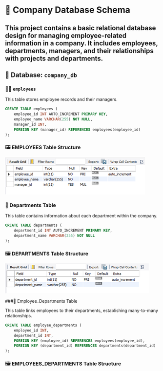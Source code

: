 # 📘 Company Database Schema
This project contains a basic relational database design for managing employee-related information in a company.
It includes employees, departments, managers, and their relationships with projects and departments.
---

## 🧱 Database: `company_db`

### 🧑‍💼 `employees`

This table stores employee records and their managers.

```sql
CREATE TABLE employees (
    employee_id INT AUTO_INCREMENT PRIMARY KEY,
    employee_name VARCHAR(255) NOT NULL,
    manager_id INT,
    FOREIGN KEY (manager_id) REFERENCES employees(employee_id)
);
```
### 🖼️ EMPLOYEES Table Structure

![Employees Table Structure](IMAGESS/Screenshot%202025-04-11%20200017.png)


### 🏢 Departments Table

This table contains information about each department within the company.

```sql
CREATE TABLE departments (
    department_id INT AUTO_INCREMENT PRIMARY KEY,
    department_name VARCHAR(255) NOT NULL
);
```

### 🖼️ DEPARTMENTS Table Structure
![Employees Table Structure](IMAGESS/Screenshot%202025-04-11%20200102.png)


###🧾 Employee_Departments Table

This table links employees to their departments, establishing many-to-many relationships.

```sql
CREATE TABLE employee_departments (
    employee_id INT,
    department_id INT,
    FOREIGN KEY (employee_id) REFERENCES employees(employee_id),
    FOREIGN KEY (department_id) REFERENCES departments(department_id)
);
```

### 🖼️ EMPLOYEES_DEPARTMENTS Table Structure
